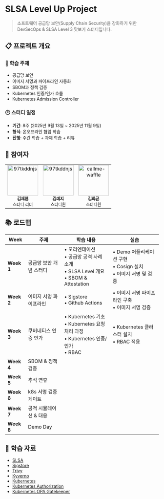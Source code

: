# SLSA Level Up Project

> 소프트웨어 공급망 보안(Supply Chain Security)을 강화하기 위한 DevSecOps & SLSA Level 3 맛보기 스터디입니다.

## 📋 프로젝트 개요

### 🎯 학습 주제
- 공급망 보안
- 이미지 서명과 파이프라인 자동화
- SBOM과 정책 검증
- Kubernetes 인증/인가 흐름
- Kubernetes Admission Controller

### 🕑 스터디 일정
- **기간**: 8주 (2025년 9월 13일 ~ 2025년 11월 9일)
- **형식**: 온오프라인 협업 학습
- **진행**: 주간 학습 + 과제 학습 + 리뷰

## 👥 참여자

<table>
  <tr>
    <td align="center">
      <a href="https://github.com/kiku99">
        <img src="https://avatars.githubusercontent.com/u/46413809?v=4" width="100px;" alt="97tkddnjs"/>
        <br />
        <sub><b>김재현</b></sub>
      </a>
      <br />
      <sub>스터디 리더</sub>
    </td>
    <td align="center">
      <a href="https://github.com/KimYe-Ji">
        <img src="https://avatars.githubusercontent.com/u/58850411?v=4" width="100px;" alt="97tkddnjs"/>
        <br />
        <sub><b>김예지</b></sub>
      </a>
      <br />
      <sub>스터디원</sub>
    </td>
    <td align="center">
      <a href="https://github.com/callme-waffle">
        <img src="https://avatars.githubusercontent.com/u/58850411?v=4" width="100px;" alt="callme-waffle"/>
        <br />
        <sub><b>김화균</b></sub>
      </a>
      <br />
      <sub>스터디원</sub>
    </td>
  </tr>
</table>

## 📚 로드맵

| Week | 주제 | 학습 내용 | 실습 |
|------|------|-----------|------|
| **Week 1** | 공급망 보안 개념 스터디 | • 오리엔테이션<br>• 공급망 공격 사례 소개<br>• SLSA Level 개요<br>• SBOM & Attestation | • Demo 어플리케이션 구현<br>• Cosign 설치<br>• 이미지 서명 및 검증 |
| **Week 2** | 이미지 서명 파이프라인 | • Sigstore<br>• Github Actions | • 이미지 서명 파이프라인 구축<br>• 이미지 서명 검증 |
| **Week 3** | 쿠버네티스 인증 인가 | • Kubernetes 기초<br>• Kubernetes 요청 처리 과정<br>• Kubernetes 인증/인가<br>• RBAC | • Kubernetes 클러스터 설치<br>• RBAC 적용 |
| **Week 4** | SBOM & 정책 검증 |  | |
| **Week 5** | 추석 연휴 |  | |
| **Week 6** | k8s 서명 검증 게이트 |  | |
| **Week 7** | 공격 시뮬레이션 & 대응 |  | |
| **Week 8** | Demo Day |  | |


## 📖 학습 자료

- [SLSA](https://slsa.dev/)
- [Sigstore](https://www.sigstore.dev/)
- [Trivy](https://trivy.dev/latest/)
- [Kyverno](https://kyverno.io/)
- [Kubernetes](https://kubernetes.io/docs/)
- [Kubernetes Authorization](https://kubernetes.io/docs/reference/access-authn-authz/authorization/)
- [Kubernetes OPA Gatekeeper](https://kubernetes.io/blog/2019/08/06/opa-gatekeeper-policy-and-governance-for-kubernetes/)
